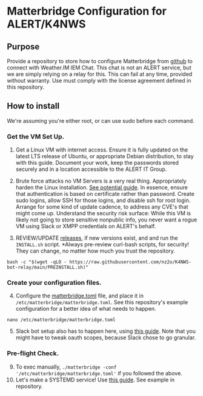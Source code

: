 # Matterbridge Configuration for ALERT/K4NWS
## Purpose
Provide a repository to store how to configure Matterbridge from [github](https://github.com/42wim/matterbridge) to connect with Weather.IM IEM Chat. This chat is not an ALERT service, but we are simply relying on a relay for this. This can fail at any time, provided without warranty. Use must comply with the license agreement defined in this repository.

## How to install
We're assuming you're either root, or can use sudo before each command.

### Get the VM Set Up.
1. Get a Linux VM with internet access. Ensure it is fully updated on the latest LTS release of Ubuntu, or appropriate Debian distribution, to stay with this guide. Document your work, keep the passwords stored securely and in a location accessible to the ALERT IT Group.
2. Brute force attacks no VM Servers is a very real thing. Appropriately harden the Linux installation. [See potential guide](https://www.digitalocean.com/community/tutorials/how-to-harden-openssh-on-ubuntu-20-04). In essence, ensure that authentication is based on certificate rather than password. Create sudo logins, allow SSH for those logins, and disable ssh for root login. Arrange for some kind of update cadence, to address any CVE's that might come up. Understand the security risk surface: While this VM is likely not going to store sensitive nonpublic info, you never want a rogue VM using Slack or XMPP credentials on ALERT's behalf.

3. REVIEW/UPDATE [releases](https://github.com/42wim/matterbridge/releases/), if new versions exist, and and run the `INSTALL.sh` script.
*Always pre-review curl-bash scripts, for security! They can change, no matter how much you trust the repository.
```
bash -c "$(wget -qLO - https://raw.githubusercontent.com/nz2o/K4NWS-bot-relay/main/PREINSTALL.sh)"
```

### Create your configuration files.
4. Configure the [matterbridge.toml](https://github.com/nz2o/K4NWS-bot-relay/blob/main/VM/etc/matterbridge/matterbridge.toml) file, and place it in `/etc/matterbridge/matterbridge.toml`. See this repository's example configuration for a better idea of what needs to happen.
```
nano /etc/matterbridge/matterbridge.toml
```

5. Slack bot setup also has to happen here, using [this guide](https://github.com/42wim/matterbridge/wiki/Slack-bot-setup#bot-based-setup). Note that you might have to tweak oauth scopes, because Slack chose to go granular.

### Pre-flight Check.
9. To exec manually, `./matterbridge -conf '/etc/matterbridge/matterbridge.toml'` if you followed the above.
10. Let's make a SYSTEMD service! Use [this guide](https://github.com/42wim/matterbridge/wiki/Service-files). See example in repository.
